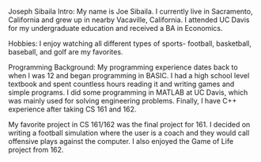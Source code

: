 Joseph Sibaila
Intro:
My name is Joe Sibaila. I currently live in Sacramento, California and grew up in nearby Vacaville, California. I attended UC Davis for my undergraduate education and received a BA in Economics. 

Hobbies:
I enjoy watching all different types of sports- football, basketball, baseball, and golf are my favorites. 

Programming Background:
My programming experience dates back to when I was 12 and began programming in BASIC. I had a high school level textbook and spent countless hours reading it and writing games and simple programs. I did some programming in MATLAB at UC Davis, which was mainly used for solving engineering problems. Finally, I have C++ experience after taking CS 161 and 162.

My favorite project in CS 161/162 was the final project for 161. I decided on writing a football simulation where the user is a coach and they would call offensive plays against the computer. I also enjoyed the Game of Life project from 162.